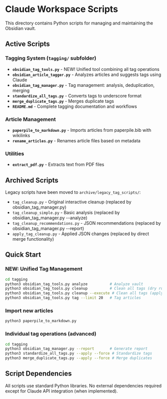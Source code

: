 # Claude Workspace Scripts

This directory contains Python scripts for managing and maintaining the Obsidian vault.

## Active Scripts

### Tagging System (`tagging/` subfolder)
- **`obsidian_tag_tools.py`** - NEW! Unified tool combining all tag operations
- **`obsidian_article_tagger.py`** - Analyzes articles and suggests tags using Claude
- **`obsidian_tag_manager.py`** - Tag management: analysis, deduplication, merging
- **`standardize_all_tags.py`** - Converts tags to underscore format
- **`merge_duplicate_tags.py`** - Merges duplicate tags
- **`README.md`** - Complete tagging documentation and workflows

### Article Management
- **`paperpile_to_markdown.py`** - Imports articles from paperpile.bib with wikilinks
- **`rename_articles.py`** - Renames article files based on metadata

### Utilities
- **`extract_pdf.py`** - Extracts text from PDF files

## Archived Scripts
Legacy scripts have been moved to `archive/legacy_tag_scripts/`:
- `tag_cleanup.py` - Original interactive cleanup (replaced by obsidian_tag_manager.py)
- `tag_cleanup_simple.py` - Basic analysis (replaced by obsidian_tag_manager.py --analyze)
- `tag_cleanup_recommendations.py` - JSON recommendations (replaced by obsidian_tag_manager.py --report)
- `apply_tag_cleanup.py` - Applied JSON changes (replaced by direct merge functionality)

## Quick Start

### NEW: Unified Tag Management
```bash
cd tagging
python3 obsidian_tag_tools.py analyze          # Analyze vault
python3 obsidian_tag_tools.py cleanup          # Clean all tags (dry run)
python3 obsidian_tag_tools.py cleanup --execute # Clean all tags (apply)
python3 obsidian_tag_tools.py tag --limit 20   # Tag articles
```

### Import new articles
```bash
python3 paperpile_to_markdown.py
```

### Individual tag operations (advanced)
```bash
cd tagging
python3 obsidian_tag_manager.py --report       # Generate report
python3 standardize_all_tags.py --apply --force # Standardize tags
python3 merge_duplicate_tags.py --apply --force # Merge duplicates
```

## Script Dependencies
All scripts use standard Python libraries. No external dependencies required except for Claude API integration (when implemented).